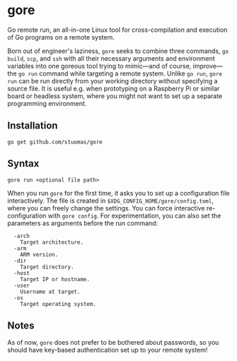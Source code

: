 # gore
Go remote run, an all-in-one Linux tool for cross-compilation and execution of Go programs on a remote system.

Born out of engineer's laziness, `gore` seeks to combine three commands, `go build`, `scp`, and `ssh` with all their necessary arguments and environment variables into one goreous tool trying to mimic—and of course, improve—the `go run` command while targeting a remote system. Unlike `go run`, `gore run` can be run directly from your working directory without specifying a source file. It is useful e.g. when prototyping on a Raspberry Pi or similar board or headless system, where you might not want to set up a separate programming environment.

## Installation
`go get github.com/stuomas/gore`

## Syntax
`gore run <optional file path>`

When you run `gore` for the first time, it asks you to set up a configuration file interactively. The file is created in `$XDG_CONFIG_HOME/gore/config.toml`, where you can freely change the settings. You can force interactive re-configuration with `gore config`. For experimentation, you can also set the parameters as arguments before the run command:
```
  -arch
    Target architecture.
  -arm
    ARM version.
  -dir
    Target directory.
  -host
    Target IP or hostname.
  -user
    Username at target.
  -os 
    Target operating system.
```

## Notes
As of now, `gore` does not prefer to be bothered about passwords, so you should have key-based authentication set up to your remote system!